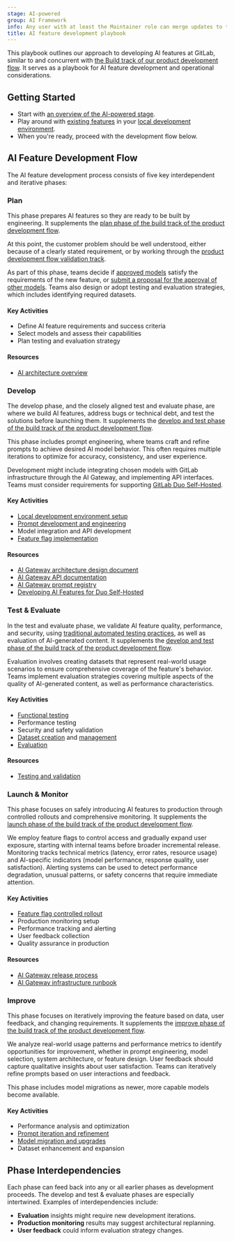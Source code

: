 ```yaml
---
stage: AI-powered
group: AI Framework
info: Any user with at least the Maintainer role can merge updates to this content. For details, see https://docs.gitlab.com/development/development_processes/#development-guidelines-review.
title: AI feature development playbook
---
```


This playbook outlines our approach to developing AI features at GitLab, similar to and concurrent with [the Build track of our product development flow](https://handbook.gitlab.com/handbook/product-development/product-development-flow/#build-track). It serves as a playbook for AI feature development and operational considerations.

## Getting Started

- Start with [an overview of the AI-powered stage](https://about.gitlab.com/direction/ai-powered/).
- Play around with [existing features](../../user/gitlab_duo/feature_summary.md) in your [local development environment](_index.md#instructions-for-setting-up-gitlab-duo-features-in-the-local-development-environment).
- When you're ready, proceed with the development flow below.

## AI Feature Development Flow

The AI feature development process consists of five key interdependent and iterative phases:

### Plan

This phase prepares AI features so they are ready to be built by engineering. It supplements the [plan phase of the build track of the product development flow](https://handbook.gitlab.com/handbook/product-development/product-development-flow/#build-phase-1-plan).

At this point, the customer problem should be well understood, either because of a clearly stated requirement,
or by working through the [product development flow validation track](https://handbook.gitlab.com/handbook/product-development/product-development-flow/#validation-track).

As part of this phase, teams decide if [approved models](../ai_architecture.md#models) satisfy the requirements of the new feature, or [submit a proposal for the approval of other models](../ai_architecture.md#supported-technologies). Teams also design or adopt testing and evaluation strategies, which includes identifying required datasets.

#### Key Activities

- Define AI feature requirements and success criteria
- Select models and assess their capabilities
- Plan testing and evaluation strategy

#### Resources

- [AI architecture overview](../ai_architecture.md)

### Develop

The develop phase, and the closely aligned test and evaluate phase, are where we build AI features,
address bugs or technical debt, and test the solutions before launching them. It supplements the [develop and test phase of the build track of the product development flow](https://handbook.gitlab.com/handbook/product-development/product-development-flow/#build-phase-2-develop--test).

This phase includes prompt engineering, where teams craft and refine prompts to achieve desired AI model behavior.
This often requires multiple iterations to optimize for accuracy, consistency, and user experience.

Development might include integrating chosen models with GitLab infrastructure through the AI Gateway,
and implementing API interfaces.
Teams must consider requirements for supporting [GitLab Duo Self-Hosted](../../administration/gitlab_duo_self_hosted/_index.md).

#### Key Activities

- [Local development environment setup](_index.md)
- [Prompt development and engineering](prompt_engineering.md)
- Model integration and API development
- [Feature flag implementation](_index.md#push-feature-flags-to-ai-gateway)

#### Resources

- [AI Gateway architecture design document](https://handbook.gitlab.com/handbook/engineering/architecture/design-documents/ai_gateway/)
- [AI Gateway API documentation](https://gitlab.com/gitlab-org/modelops/applied-ml/code-suggestions/ai-assist/-/blob/main/docs/api.md)
- [AI Gateway prompt registry](https://gitlab.com/gitlab-org/modelops/applied-ml/code-suggestions/ai-assist/-/blob/main/docs/aigw_prompt_registry.md)
- [Developing AI Features for Duo Self-Hosted](developing_ai_features_for_duo_self_hosted.md)

### Test & Evaluate

In the test and evaluate phase, we validate AI feature quality, performance, and security,
using [traditional automated testing practices](../testing_guide/_index.md), as well as evaluation of AI-generated content.
It supplements the [develop and test phase of the build track of the product development flow](https://handbook.gitlab.com/handbook/product-development/product-development-flow/#build-phase-2-develop--test).

Evaluation involves creating datasets that represent real-world usage scenarios to ensure comprehensive coverage of the feature's behavior.
Teams implement evaluation strategies covering multiple aspects of the quality of AI-generated content, as well as performance characteristics.

#### Key Activities

- [Functional testing](../testing_guide/testing_ai_features.md)
- Performance testing
- Security and safety validation
- [Dataset creation](https://gitlab.com/gitlab-org/modelops/ai-model-validation-and-research/ai-evaluation/datasets/-/blob/main/doc/guidelines/create_dataset.md) and [management](https://gitlab.com/gitlab-org/modelops/ai-model-validation-and-research/ai-evaluation/datasets/-/blob/main/doc/dataset_management.md)
- [Evaluation](ai_evaluation_guidelines.md)

#### Resources

- [Testing and validation](testing_and_validation.md)

### Launch & Monitor

This phase focuses on safely introducing AI features to production through controlled rollouts and comprehensive monitoring.
It supplements the [launch phase of the build track of the product development flow](https://handbook.gitlab.com/handbook/product-development/product-development-flow/#build-phase-3-launch).

We employ feature flags to control access and gradually expand user exposure,
starting with internal teams before broader incremental release.
Monitoring tracks technical metrics (latency, error rates, resource usage)
and AI-specific indicators (model performance, response quality, user satisfaction).
Alerting systems can be used to detect performance degradation, unusual patterns, or safety concerns that require immediate attention.

#### Key Activities

- [Feature flag controlled rollout](../feature_flags/controls.md)
- Production monitoring setup
- Performance tracking and alerting
- User feedback collection
- Quality assurance in production

#### Resources

- [AI Gateway release process](https://gitlab.com/gitlab-org/modelops/applied-ml/code-suggestions/ai-assist/-/blob/main/docs/release.md)
- [AI Gateway infrastructure runbook](https://gitlab.com/gitlab-com/runbooks/-/blob/master/docs/ai-gateway/README.md)

### Improve

This phase focuses on iteratively improving the feature based on data, user feedback, and changing requirements.
It supplements the [improve phase of the build track of the product development flow](https://handbook.gitlab.com/handbook/product-development/product-development-flow/#build-phase-4-improve).

We analyze real-world usage patterns and performance metrics to identify opportunities for improvement,
whether in prompt engineering, model selection, system architecture, or feature design.
User feedback should capture qualitative insights about user satisfaction.
Teams can iteratively refine prompts based on user interactions and feedback.

This phase includes model migrations as newer, more capable models become available.

#### Key Activities

- Performance analysis and optimization
- [Prompt iteration and refinement](prompt_engineering.md#prompt-tuning-for-llms-using-langsmith-and-anthropic-workbench-together--cef)
- [Model migration and upgrades](model_migration.md)
- Dataset enhancement and expansion

## Phase Interdependencies

Each phase can feed back into any or all earlier phases as development proceeds. The develop and test & evaluate phases are especially intertwined.
Examples of interdependencies include:

- **Evaluation** insights might require new development iterations.
- **Production monitoring** results may suggest architectural replanning.
- **User feedback** could inform evaluation strategy changes.
